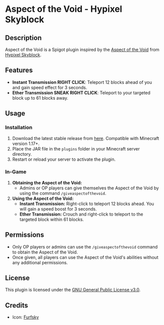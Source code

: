 # Aspect of the Void - Hypixel Skyblock

## Description
Aspect of the Void is a Spigot plugin inspired by the [Aspect of the Void](https://wiki.hypixel.net/Aspect_Of_The_Void) from [Hypixel Skyblock](https://wiki.hypixel.net/Main_Page).

## Features
- **Instant Transmission RIGHT CLICK**: Teleport 12 blocks ahead of you and gain speed effect for 3 seconds.
- **Ether Transmission SNEAK RIGHT CLICK**: Teleport to your targeted block up to 61 blocks away.

## Usage
### Installation
1. Download the latest stable release from [here](https://github.com/VermeilChan/AspectoftheVoid/releases/latest). Compatible with Minecraft version 1.17+.
2. Place the JAR file in the `plugins` folder in your Minecraft server directory.
3. Restart or reload your server to activate the plugin.

### In-Game
1. **Obtaining the Aspect of the Void:**
   - Admins or OP players can give themselves the Aspect of the Void by using the command `/giveaspectofthevoid`.
2. **Using the Aspect of the Void:**
   - **Instant Transmission:** Right-click to teleport 12 blocks ahead. You will gain a speed boost for 3 seconds.
   - **Ether Transmission:** Crouch and right-click to teleport to the targeted block within 61 blocks.

## Permissions
- Only OP players or admins can use the `/giveaspectofthevoid` command to obtain the Aspect of the Void.
- Once given, all players can use the Aspect of the Void's abilities without any additional permissions.

## License
This plugin is licensed under the [GNU General Public License v3.0](LICENSE).

## Credits
- Icon: [Furfsky](https://furfsky.net/)

